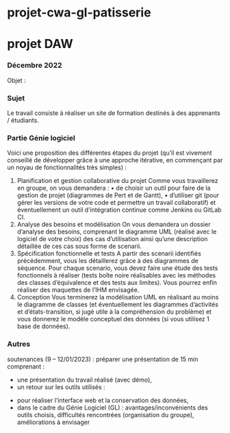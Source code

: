 # projet-cwa-gl-patisserie
# projet DAW
### Décembre 2022
Objet :
### Sujet
Le travail consiste à réaliser un site de formation destinés à des apprenants / étudiants.

### Partie Génie logiciel 
 Voici une proposition des différentes étapes du projet (qu’il est vivement conseillé de développer grâce à
une approche itérative, en commençant par un noyau de fonctionnalités très simples) :
1) Planification et gestion collaborative du projet
  Comme vous travaillerez en groupe, on vous demandera :
    • de choisir un outil pour faire de la gestion de projet (diagrammes de Pert et de Gantt),
    • d’utiliser git (pour gérer les versions de votre code et permettre un travail collaboratif) et
éventuellement un outil d’intégration continue comme Jenkins ou GitLab CI.
2) Analyse des besoins et modélisation
On vous demandera un dossier d’analyse des besoins, comprenant le diagramme UML (réalisé avec le
logiciel de votre choix) des cas d’utilisation ainsi qu’une description détaillée de ces cas sous forme de
scenarii.
3) Spécification fonctionnelle et tests
A partir des scenarii identifiés précédemment, vous les détaillerez grâce à des diagrammes de séquence.
Pour chaque scenario, vous devez faire une étude des tests fonctionnels à réaliser (tests boîte noire
réalisables avec les méthodes des classes d’équivalence et des tests aux limites). Vous pourrez enfin réaliser
des maquettes de l’IHM envisagée.
4) Conception
Vous terminerez la modélisation UML en réalisant au moins le diagramme de classes (et
éventuellement les diagrammes d’activités et d’états-transition, si jugé utile à la compréhension du
problème) et vous donnerez le modèle conceptuel des données (si vous utilisez 1 base de données).

### Autres
   soutenances (9 – 12/01/2023) : préparer une présentation de 15 min comprenant :
 * une présentation du travail réalisé (avec démo),
 * un retour sur les outils utilisés :
 - pour réaliser l’interface web et la conservation des données,
 - dans le cadre du Génie Logiciel (GL) : avantages/inconvénients des outils choisis,
 difficultés rencontrées (organisation du groupe), améliorations à envisager
